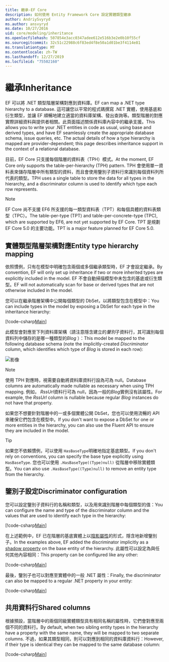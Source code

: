 ```yaml
---
title: 繼承-EF Core
description: 如何使用 Entity Framework Core 設定實體類型繼承
author: AndriySvyryd
ms.author: ansvyryd
ms.date: 10/27/2016
uid: core/modeling/inheritance
ms.openlocfilehash: 507854e3acc0347adee612e516b3e2e0b10f55cf
ms.sourcegitcommit: 32c51c22988c6f83ed4f8e50a1d01be3f4114e81
ms.translationtype: MT
ms.contentlocale: zh-TW
ms.lasthandoff: 12/27/2019
ms.locfileid: "75502160"
---
```

# <a name="inheritance"></a><span data-ttu-id="88de6-103">繼承</span><span class="sxs-lookup"><span data-stu-id="88de6-103">Inheritance</span></span>

<span data-ttu-id="88de6-104">EF 可以將 .NET 類型階層架構對應到資料庫。</span><span class="sxs-lookup"><span data-stu-id="88de6-104">EF can map a .NET type hierarchy to a database.</span></span> <span data-ttu-id="88de6-105">這可讓您以平常的程式碼撰寫 .NET 實體，使用基底和衍生類型，並讓 EF 順暢地建立適當的資料庫架構、發出查詢等。類型階層的對應實際詳細資料與提供者相關。此頁面描述關係資料庫內容中的繼承支援。</span><span class="sxs-lookup"><span data-stu-id="88de6-105">This allows you to write your .NET entities in code as usual, using base and derived types, and have EF seamlessly create the appropriate database schema, issue queries, etc. The actual details of how a type hierarchy is mapped are provider-dependent; this page describes inheritance support in the context of a relational database.</span></span>

<span data-ttu-id="88de6-106">目前，EF Core 只支援每個階層的資料表（TPH）模式。</span><span class="sxs-lookup"><span data-stu-id="88de6-106">At the moment, EF Core only supports the table-per-hierarchy (TPH) pattern.</span></span> <span data-ttu-id="88de6-107">TPH 會使用單一資料表來儲存階層中所有類型的資料，而且會使用鑒別子資料行來識別每個資料列所代表的類型。</span><span class="sxs-lookup"><span data-stu-id="88de6-107">TPH uses a single table to store the data for all types in the hierarchy, and a discriminator column is used to identify which type each row represents.</span></span>

> [!NOTE]
> <span data-ttu-id="88de6-108">EF Core 尚不支援 EF6 所支援的每一類型資料表（TPT）和每個具體的資料表類型（TPC）。</span><span class="sxs-lookup"><span data-stu-id="88de6-108">The table-per-type (TPT) and table-per-concrete-type (TPC), which are supported by EF6, are not yet supported by EF Core.</span></span> <span data-ttu-id="88de6-109">TPT 是規劃 EF Core 5.0 的主要功能。</span><span class="sxs-lookup"><span data-stu-id="88de6-109">TPT is a major feature planned for EF Core 5.0.</span></span>

## <a name="entity-type-hierarchy-mapping"></a><span data-ttu-id="88de6-110">實體類型階層架構對應</span><span class="sxs-lookup"><span data-stu-id="88de6-110">Entity type hierarchy mapping</span></span>

<span data-ttu-id="88de6-111">依照慣例，只有在模型中明確包含兩個或多個繼承類型時，EF 才會設定繼承。</span><span class="sxs-lookup"><span data-stu-id="88de6-111">By convention, EF will only set up inheritance if two or more inherited types are explicitly included in the model.</span></span> <span data-ttu-id="88de6-112">EF 不會自動掃描模型中未包含的基底或衍生類型。</span><span class="sxs-lookup"><span data-stu-id="88de6-112">EF will not automatically scan for base or derived types that are not otherwise included in the model.</span></span>

<span data-ttu-id="88de6-113">您可以在繼承階層架構中公開每個類型的 DbSet，以將類型包含在模型中：</span><span class="sxs-lookup"><span data-stu-id="88de6-113">You can include types in the model by exposing a DbSet for each type in the inheritance hierarchy:</span></span>

[!code-csharp[Main](../../../samples/core/Modeling/Conventions/InheritanceDbSets.cs?name=InheritanceDbSets&highlight=3-4)]

<span data-ttu-id="88de6-114">此模型會對應至下列資料庫架構（請注意隱含建立的*鑒別*子資料行，其可識別每個資料列中儲存的是哪一種類型的*Blog* ）：</span><span class="sxs-lookup"><span data-stu-id="88de6-114">This model be mapped to the following database schema (note the implicitly-created *Discriminator* column, which identifies which type of *Blog* is stored in each row):</span></span>

![影像](_static/inheritance-tph-data.png)

>[!NOTE]
> <span data-ttu-id="88de6-116">使用 TPH 對應時，視需要自動將資料庫資料行設為可為 null。</span><span class="sxs-lookup"><span data-stu-id="88de6-116">Database columns are automatically made nullable as necessary when using TPH mapping.</span></span> <span data-ttu-id="88de6-117">例如， *RssUrl*資料行可為 null，因為一般的*Blog*實例沒有該屬性。</span><span class="sxs-lookup"><span data-stu-id="88de6-117">For example, the *RssUrl* column is nullable because regular *Blog* instances do not have that property.</span></span>

<span data-ttu-id="88de6-118">如果您不想要針對階層中的一或多個實體公開 DbSet，您也可以使用流暢的 API 來確保它們包含在模型中。</span><span class="sxs-lookup"><span data-stu-id="88de6-118">If you don't want to expose a DbSet for one or more entities in the hierarchy, you can also use the Fluent API to ensure they are included in the model.</span></span>

> [!TIP]
> <span data-ttu-id="88de6-119">如果您不依賴慣例，可以使用 `HasBaseType`明確地指定基底類型。</span><span class="sxs-lookup"><span data-stu-id="88de6-119">If you don't rely on conventions, you can specify the base type explicitly using `HasBaseType`.</span></span> <span data-ttu-id="88de6-120">您也可以使用 `.HasBaseType((Type)null)` 從階層中移除實體類型。</span><span class="sxs-lookup"><span data-stu-id="88de6-120">You can also use `.HasBaseType((Type)null)` to remove an entity type from the hierarchy.</span></span>

## <a name="discriminator-configuration"></a><span data-ttu-id="88de6-121">鑒別子設定</span><span class="sxs-lookup"><span data-stu-id="88de6-121">Discriminator configuration</span></span>

<span data-ttu-id="88de6-122">您可以設定鑒別子資料行的名稱和類型，以及用來識別階層中每個類型的值：</span><span class="sxs-lookup"><span data-stu-id="88de6-122">You can configure the name and type of the discriminator column and the values that are used to identify each type in the hierarchy:</span></span>

[!code-csharp[Main](../../../samples/core/Modeling/FluentAPI/DiscriminatorConfiguration.cs?name=DiscriminatorConfiguration&highlight=4-6)]

<span data-ttu-id="88de6-123">在上述範例中，EF 已在階層的基底實體上以[陰影屬性](xref:core/modeling/shadow-properties)的形式，隱含地新增鑒別子。</span><span class="sxs-lookup"><span data-stu-id="88de6-123">In the examples above, EF added the discriminator implicitly as a [shadow property](xref:core/modeling/shadow-properties) on the base entity of the hierarchy.</span></span> <span data-ttu-id="88de6-124">此屬性可以設定為與任何其他內容相同：</span><span class="sxs-lookup"><span data-stu-id="88de6-124">This property can be configured like any other:</span></span>

[!code-csharp[Main](../../../samples/core/Modeling/FluentAPI/DiscriminatorPropertyConfiguration.cs?name=DiscriminatorPropertyConfiguration&highlight=4-5)]

<span data-ttu-id="88de6-125">最後，鑒別子也可以對應至實體中的一般 .NET 屬性：</span><span class="sxs-lookup"><span data-stu-id="88de6-125">Finally, the discriminator can also be mapped to a regular .NET property in your entity:</span></span>

[!code-csharp[Main](../../../samples/core/Modeling/FluentAPI/NonShadowDiscriminator.cs?name=NonShadowDiscriminator&highlight=4)]

## <a name="shared-columns"></a><span data-ttu-id="88de6-126">共用資料行</span><span class="sxs-lookup"><span data-stu-id="88de6-126">Shared columns</span></span>

<span data-ttu-id="88de6-127">根據預設，當階層中的兩個同級實體類型具有相同名稱的屬性時，它們會對應至兩個不同的資料行。</span><span class="sxs-lookup"><span data-stu-id="88de6-127">By default, when two sibling entity types in the hierarchy have a property with the same name, they will be mapped to two separate columns.</span></span> <span data-ttu-id="88de6-128">不過，如果其類型相同，則可以對應到相同的資料庫資料行：</span><span class="sxs-lookup"><span data-stu-id="88de6-128">However, if their type is identical they can be mapped to the same database column:</span></span>

[!code-csharp[Main](../../../samples/core/Modeling/FluentAPI/SharedTPHColumns.cs?name=SharedTPHColumns&highlight=9,13)]
